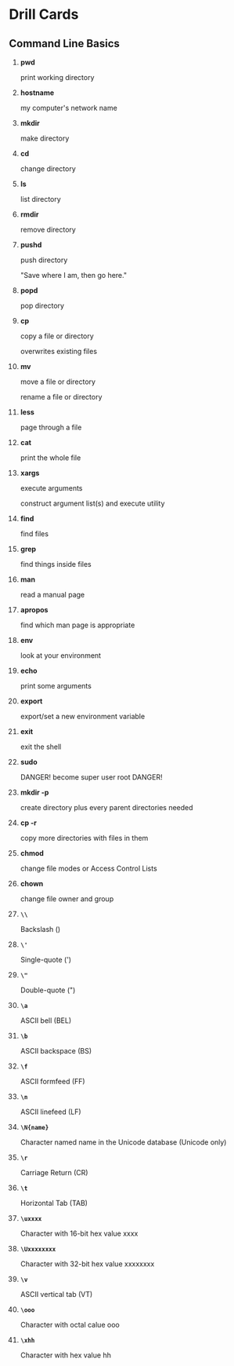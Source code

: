 # Drill Cards

## Command Line Basics

1. **pwd**

   print working directory

2. **hostname**

   my computer's network name

3. **mkdir**

   make directory

4. **cd**

   change directory

5. **ls**

   list directory

6. **rmdir**

   remove directory

7. **pushd**

   push directory

   "Save where I am, then go here."

8. **popd**

   pop directory

9. **cp**

   copy a file or directory

   overwrites existing files

10. **mv**

    move a file or directory

    rename a file or directory

11. **less**

    page through a file

12. **cat**

    print the whole file

13. **xargs**

    execute arguments

    construct argument list(s) and execute utility

14. **find**

    find files

15. **grep**

    find things inside files

16. **man**

    read a manual page

17. **apropos**

    find which man page is appropriate

18. **env**

    look at your environment

19. **echo**

    print some arguments

20. **export**

    export/set a new environment variable

21. **exit**

    exit the shell

22. **sudo**

    DANGER! become super user root DANGER!

23. **mkdir -p**

    create directory plus every parent directories needed

24. **cp -r**

    copy more directories with files in them

25. **chmod**

    change file modes or Access Control Lists

26. **chown**

    change file owner and group

27. **`\\`**

    Backslash (\)

28. **`\'`**

    Single-quote (')

29. **`\"`**

    Double-quote (")

30. **`\a`**

    ASCII bell (BEL)

31. **`\b`**

    ASCII backspace (BS)

32. **`\f`**

    ASCII formfeed (FF)

33. **`\n`**

    ASCII linefeed (LF)

34. **`\N{name}`**

    Character named name in the Unicode database (Unicode only)

35. **`\r`**

    Carriage Return (CR)

36. **`\t`**

    Horizontal Tab (TAB)

37. **`\uxxxx`**

    Character with 16-bit hex value xxxx

38. **`\Uxxxxxxxx`**

    Character with 32-bit hex value xxxxxxxx

39. **`\v`**

    ASCII vertical tab (VT)

40. **`\ooo`**

    Character with octal calue ooo

41. **`\xhh`**

    Character with hex value hh
